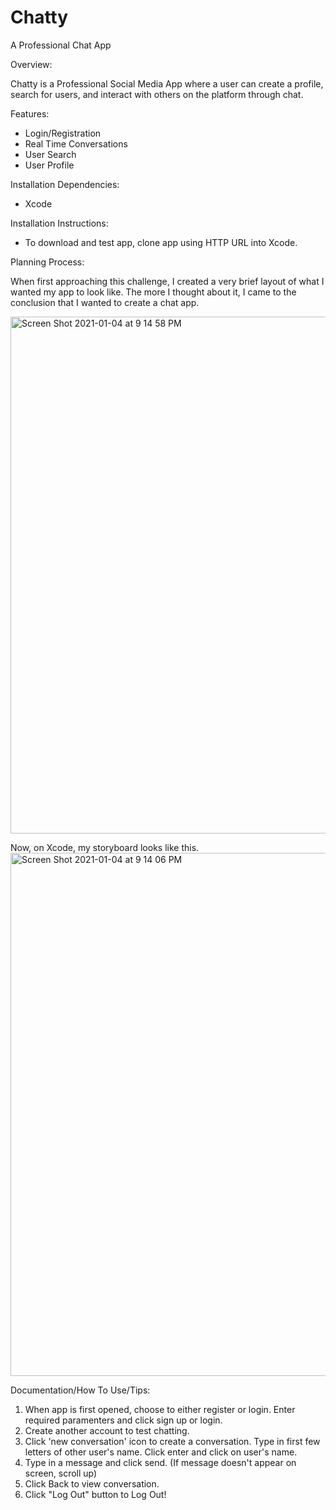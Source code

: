 # Chatty
A Professional Chat App

Overview: 

Chatty is a Professional Social Media App where a user can create a profile, search for users, and interact with others on the platform through chat. 

Features:
- Login/Registration
- Real Time Conversations
- User Search
- User Profile


Installation Dependencies:
- Xcode

Installation Instructions:
- To download and test app, clone app using HTTP URL into Xcode. 

Planning Process: 

When first approaching this challenge, I created a very brief layout of what I wanted my app to look like. The more I thought about it, I came to the conclusion that I wanted to create a chat app. 

<img width="827" alt="Screen Shot 2021-01-04 at 9 14 58 PM" src="https://user-images.githubusercontent.com/68652675/103598945-e9a57c00-4ed1-11eb-8b1f-ab6bdc681ab5.png">

Now, on Xcode, my storyboard looks like this. 
<img width="837" alt="Screen Shot 2021-01-04 at 9 14 06 PM" src="https://user-images.githubusercontent.com/68652675/103598916-d2ff2500-4ed1-11eb-930a-2a3a3df8fa54.png">

Documentation/How To Use/Tips:

1. When app is first opened, choose to either register or login. Enter required paramenters and click sign up or login.
2. Create another account to test chatting.
3. Click 'new conversation' icon to create a conversation. Type in first few letters of other user's name. Click enter and click on user's name. 
4. Type in a message and click send. (If message doesn't appear on screen, scroll up)
5. Click Back to view conversation. 
6. Click "Log Out" button to Log Out!

